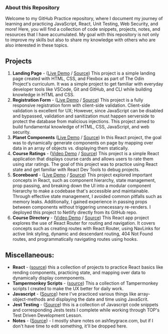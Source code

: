 ### About this Repository

Welcome to my GitHub Practice repository, where I document my journey of learning and practicing JavaScript, React, Unit Testing, Web Security, and more! Here, you will find a collection of code snippets, projects, notes, and resources that I have accumulated. My goal with this repository is not only to improve my skills but also to share my knowledge with others who are also interested in these topics.

## Projects

1. **Landing Page** - ([Live Demo](https://ash1eygrace.github.io/practice/projects/landing-page/) / [Source](https://github.com/ash1eygrace/practice/tree/main/projects/landing-page)) This project is a simple landing page created with HTML, CSS, and Flexbox as part of The Odin Project's curriculum. It was a simple project to get familiar with everyday developer tools like VSCode, Git and GitHub, and CLI while building knowledge in HTML and CSS. 
2. **Registration Form** - ([Live Demo](https://ash1eygrace.github.io/practice/projects/registration-form/) / [Source](https://github.com/ash1eygrace/practice/tree/main/projects/registration-form)) This project is a fully responsive registration form with client-side validation. Client-side validation is excellent for UX; However, since JavaScript can be disabled and bypassed, validation and sanitization must happen serverside to protect the database from malicious injections. This project aimed to build fundamental knowledge of HTML, CSS, JavaScript, and web security.
3. **Planet Components** ([Live Demo](https://ash1eygrace.github.io/practice/projects/component-rendering-exercise/) / [Source](https://github.com/ash1eygrace/practice/tree/main/projects/component-rendering-exercise)) In this React project, the goal was to dynamically generate components on page by mapping over data in an array of objects vs. displaying them statically. 
4. **Course Ratings** - ([Video Demo](https://github.com/ash1eygrace/practice/tree/main/projects/course-ratings#example-usage) / [Source](https://github.com/ash1eygrace/practice/tree/main/projects/course-ratings)) This project is a simple React application that displays course cards and allows users to rate them using star ratings. The goal of this project was to practice using React state and get familiar with React Dev Tools to debug projects.
5. **Scoreboard** - ([Live Demo](https://scoreboard.ash1eygrace.com/) / [Source](https://github.com/ash1eygrace/practice/tree/main/projects/scoreboard)) This project explored important concepts in React, such as component hierarchy, state management, prop passing, and breaking down the UI into a modular component hierarchy to make a codebase that's accessible and maintainable. Through effective state management, I avoided common pitfalls such as memory leaks. Additionally, I gained experience in passing props between components without triggering unnecessary re-renders. I deployed this project to Netlify directly from its GitHub repo.
6. **Course Directory** - ([Video Demo](https://github.com/ash1eygrace/practice/tree/main/projects/course-directory) / [Source](https://github.com/ash1eygrace/practice/tree/main/projects/course-directory)) This React app project explores the use of React Router for routing and navigation. It covers concepts such as creating routes with React Router, using NavLinks for active link styling, dynamic and descendant routing, 404 Not Found routes, and programmatically navigating routes using hooks.



## Miscellaneous:  

- **React** - ([source](https://github.com/ash1eygrace/practice/tree/main/react)) this a collection of projects to practice React basics like rending components, practicing state, and mapping over data to dynamically display commponents. 
- **Tampermonkey Scripts** - ([source](https://github.com/ash1eygrace/practice/tree/main/projects/tampermonkey-scripts)) This a collection of Tampermonkey scripts I created to make the UX better for daily work. 
- **Javascript** - ([Source](https://github.com/ash1eygrace/practice/tree/main/javascript)) here I've practiced various things like array-object-methods and displaying the date and time using JavaScrit. 
- **Jest Testing** - ([Source](https://github.com/ash1eygrace/practice/tree/main/jest-testing)) this is a collection of Javascript code snippets and corresponding Jests tests I complete while working through TOP's Test Driven Development Lesson. 
- **Notes** - ([Source](https://github.com/ash1eygrace/practice/tree/main/notes)) - I mostly share notes on ash1eygrace.com, but if I don't have time to edit something, it'll be dropped here. 


